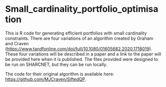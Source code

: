 # Small_cardinality_portfolio_optimisation
This is R code for generating efficient portfolios with small cardinality constraints. There are four variations of an algorithm created by Graham and Craven (https://www.tandfonline.com/doi/full/10.1080/01605682.2020.1718019). These four variations will be described in a paper and a link to the paper will be provided here when it is published. The files provided were designed to be run on SHARCNET, but they can be run locally.

The code for their original algorithm is available here: https://github.com/MJCraven/SiftedQP.
